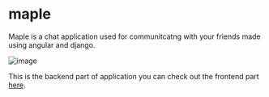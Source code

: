 # maple
Maple is a chat application used for communitcatng with your friends made using angular and django.

![image](https://user-images.githubusercontent.com/66299533/102005468-002b3e00-3d3f-11eb-94c5-d3f838dbf5fd.png)


This is the backend part of application you can check out the frontend part [here](https://github.com/Aaishpra/angularChat).
